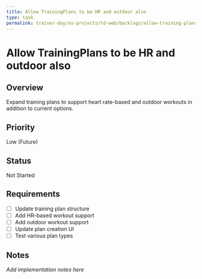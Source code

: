 ```yaml
---
title: Allow TrainingPlans to be HR and outdoor also
type: task
permalink: trainer-day/os-projects/td-web/backlogs/allow-training-plans-to-be-hr-and-outdoor-also
---
```


# Allow TrainingPlans to be HR and outdoor also

## Overview
Expand training plans to support heart rate-based and outdoor workouts in addition to current options.

## Priority
Low (Future)

## Status
Not Started

## Requirements
- [ ] Update training plan structure
- [ ] Add HR-based workout support
- [ ] Add outdoor workout support
- [ ] Update plan creation UI
- [ ] Test various plan types

## Notes
_Add implementation notes here_